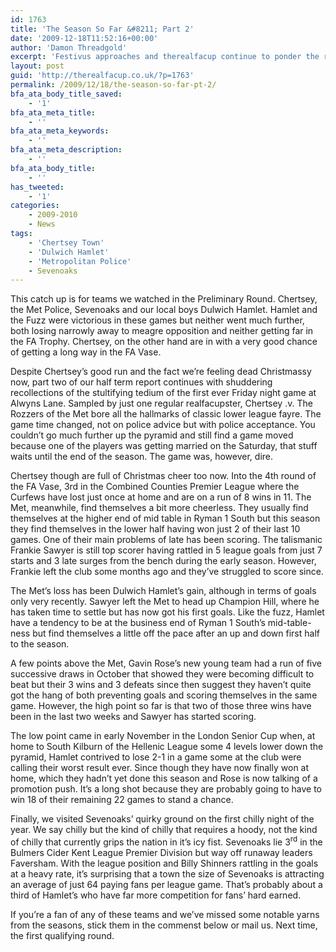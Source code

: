 ```yaml
---
id: 1763
title: 'The Season So Far &#8211; Part 2'
date: '2009-12-18T11:52:16+00:00'
author: 'Damon Threadgold'
excerpt: 'Festivus approaches and therealfacup continue to ponder the road that they have travelled, in the words of Mr Mister.'
layout: post
guid: 'http://therealfacup.co.uk/?p=1763'
permalink: /2009/12/18/the-season-so-far-pt-2/
bfa_ata_body_title_saved:
    - '1'
bfa_ata_meta_title:
    - ''
bfa_ata_meta_keywords:
    - ''
bfa_ata_meta_description:
    - ''
bfa_ata_body_title:
    - ''
has_tweeted:
    - '1'
categories:
    - 2009-2010
    - News
tags:
    - 'Chertsey Town'
    - 'Dulwich Hamlet'
    - 'Metropolitan Police'
    - Sevenoaks
---
```


This catch up is for teams we watched in the Preliminary Round. Chertsey, the Met Police, Sevenoaks and our local boys Dulwich Hamlet. Hamlet and the Fuzz were victorious in these games but neither went much further, both losing narrowly away to meagre opposition and neither getting far in the FA Trophy. Chertsey, on the other hand are in with a very good chance of getting a long way in the FA Vase.

Despite Chertsey’s good run and the fact we’re feeling dead Christmassy now, part two of our half term report continues with shuddering recollections of the stultifying tedium of the first ever Friday night game at Alwyns Lane. Sampled by just one regular realfacupster, Chertsey .v. The Rozzers of the Met bore all the hallmarks of classic lower league fayre. The game time changed, not on police advice but with police acceptance. You couldn’t go much further up the pyramid and still find a game moved because one of the players was getting married on the Saturday, that stuff waits until the end of the season. The game was, however, dire.

Chertsey though are full of Christmas cheer too now. Into the 4th round of the FA Vase, 3rd in the Combined Counties Premier League where the Curfews have lost just once at home and are on a run of 8 wins in 11. The Met, meanwhile, find themselves a bit more cheerless. They usually find themselves at the higher end of mid table in Ryman 1 South but this season they find themselves in the lower half having won just 2 of their last 10 games. One of their main problems of late has been scoring. The talismanic Frankie Sawyer is still top scorer having rattled in 5 league goals from just 7 starts and 3 late surges from the bench during the early season. However, Frankie left the club some months ago and they’ve struggled to score since.

The Met’s loss has been Dulwich Hamlet’s gain, although in terms of goals only very recently. Sawyer left the Met to head up Champion Hill, where he has taken time to settle but has now got his first goals. Like the fuzz, Hamlet have a tendency to be at the business end of Ryman 1 South’s mid-table-ness but find themselves a little off the pace after an up and down first half to the season.

A few points above the Met, Gavin Rose’s new young team had a run of five successive draws in October that showed they were becoming difficult to beat but their 3 wins and 3 defeats since then suggest they haven’t quite got the hang of both preventing goals and scoring themselves in the same game. However, the high point so far is that two of those three wins have been in the last two weeks and Sawyer has started scoring.

The low point came in early November in the London Senior Cup when, at home to South Kilburn of the Hellenic League some 4 levels lower down the pyramid, Hamlet contrived to lose 2-1 in a game some at the club were calling their worst result ever. Since though they have now finally won at home, which they hadn’t yet done this season and Rose is now talking of a promotion push. It’s a long shot because they are probably going to have to win 18 of their remaining 22 games to stand a chance.

Finally, we visited Sevenoaks’ quirky ground on the first chilly night of the year. We say chilly but the kind of chilly that requires a hoody, not the kind of chilly that currently grips the nation in it’s icy fist. Sevenoaks lie 3<sup>rd</sup> in the Bulmers Cider Kent League Premier Division but way off runaway leaders Faversham. With the league position and Billy Shinners rattling in the goals at a heavy rate, it’s surprising that a town the size of Sevenoaks is attracting an average of just 64 paying fans per league game. That’s probably about a third of Hamlet’s who have far more competition for fans’ hard earned.

If you’re a fan of any of these teams and we’ve missed some notable yarns from the seasons, stick them in the commenst below or mail us. Next time, the first qualifying round.